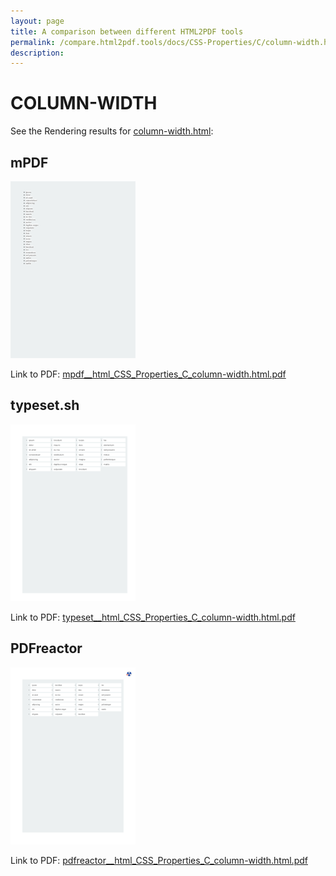 ```yaml
---
layout: page
title: A comparison between different HTML2PDF tools
permalink: /compare.html2pdf.tools/docs/CSS-Properties/C/column-width.html
description: 
---
```


# COLUMN-WIDTH

See the Rendering results for [column-width.html](/html/CSS%20Properties/C/column-width.html):

## mPDF
![](mpdf__html_CSS_Properties_C_column-width.html.png) 

Link to PDF: [mpdf__html_CSS_Properties_C_column-width.html.pdf](mpdf__html_CSS_Properties_C_column-width.html.pdf)

## typeset.sh
![](typeset__html_CSS_Properties_C_column-width.html.png) 

Link to PDF: [typeset__html_CSS_Properties_C_column-width.html.pdf](typeset__html_CSS_Properties_C_column-width.html.pdf)

## PDFreactor
![](pdfreactor__html_CSS_Properties_C_column-width.html.png) 

Link to PDF: [pdfreactor__html_CSS_Properties_C_column-width.html.pdf](pdfreactor__html_CSS_Properties_C_column-width.html.pdf)
